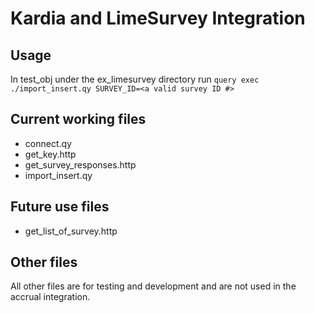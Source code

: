 # Kardia and LimeSurvey Integration

## Usage

In test_obj under the ex_limesurvey directory run `query exec ./import_insert.qy SURVEY_ID=<a valid survey ID #>`

## Current working files

- connect.qy
- get_key.http
- get_survey_responses.http
- import_insert.qy

## Future use files
- get_list_of_survey.http

## Other files

All other files are for testing and development and are not used in the accrual integration. 
